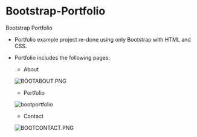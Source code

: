 # Bootstrap-Portfolio

Bootstrap Portfolio

* Portfolio example project re-done using only Bootstrap with HTML and CSS.

* Portfolio includes the following pages:

    * About

    ![BOOTABOUT.PNG](./images/bootabout.png)
    
    * Portfolio

    ![bootportfolio](https://user-images.githubusercontent.com/43798753/59726400-7957dc80-91ff-11e9-8f25-7f0881725389.png)
    
    * Contact

    ![BOOTCONTACT.PNG](../images/bootcontact.png)